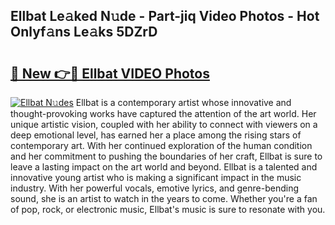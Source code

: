 ## Ellbat Le𝚊ked N𝚞de - Part-jiq Video Photos - Hot Onlyf𝚊ns Le𝚊ks 5DZrD

# <h2><a href="http://ac55386.deff.icu/?id=Ellbat">🔗 New 👉🔴 Ellbat VIDEO Photos</a></h2>

[![Ellbat N𝚞des](https://i.imgur.com/rIISA9y.gif)](http://ac55386.deff.icu/?id=Ellbat)
Ellbat is a contemporary artist whose innovative and thought-provoking works have captured the attention of the art world. Her unique artistic vision, coupled with her ability to connect with viewers on a deep emotional level, has earned her a place among the rising stars of contemporary art. With her continued exploration of the human condition and her commitment to pushing the boundaries of her craft, Ellbat is sure to leave a lasting impact on the art world and beyond. Ellbat is a talented and innovative young artist who is making a significant impact in the music industry. With her powerful vocals, emotive lyrics, and genre-bending sound, she is an artist to watch in the years to come. Whether you're a fan of pop, rock, or electronic music, Ellbat's music is sure to resonate with you.
